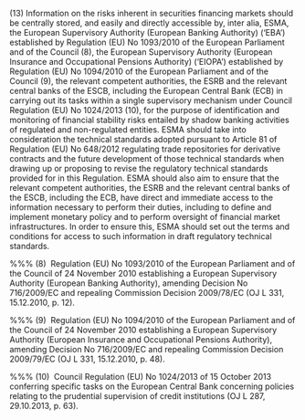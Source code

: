 (13) Information on the risks inherent in securities financing markets should be centrally stored, and easily and directly accessible by, inter alia, ESMA, the European Supervisory Authority (European Banking Authority) (‘EBA’) established by Regulation (EU) No 1093/2010 of the European Parliament and of the Council (8), the European Supervisory Authority (European Insurance and Occupational Pensions Authority) (‘EIOPA’) established by Regulation (EU) No 1094/2010 of the European Parliament and of the Council (9), the relevant competent authorities, the ESRB and the relevant central banks of the ESCB, including the European Central Bank (ECB) in carrying out its tasks within a single supervisory mechanism under Council Regulation (EU) No 1024/2013 (10), for the purpose of identification and monitoring of financial stability risks entailed by shadow banking activities of regulated and non-regulated entities. ESMA should take into consideration the technical standards adopted pursuant to Article 81 of Regulation (EU) No 648/2012 regulating trade repositories for derivative contracts and the future development of those technical standards when drawing up or proposing to revise the regulatory technical standards provided for in this Regulation. ESMA should also aim to ensure that the relevant competent authorities, the ESRB and the relevant central banks of the ESCB, including the ECB, have direct and immediate access to the information necessary to perform their duties, including to define and implement monetary policy and to perform oversight of financial market infrastructures. In order to ensure this, ESMA should set out the terms and conditions for access to such information in draft regulatory technical standards.

%%% (8)  Regulation (EU) No 1093/2010 of the European Parliament and of the Council of 24 November 2010 establishing a European Supervisory Authority (European Banking Authority), amending Decision No 716/2009/EC and repealing Commission Decision 2009/78/EC (OJ L 331, 15.12.2010, p. 12).

%%% (9)  Regulation (EU) No 1094/2010 of the European Parliament and of the Council of 24 November 2010 establishing a European Supervisory Authority (European Insurance and Occupational Pensions Authority), amending Decision No 716/2009/EC and repealing Commission Decision 2009/79/EC (OJ L 331, 15.12.2010, p. 48).

%%% (10)  Council Regulation (EU) No 1024/2013 of 15 October 2013 conferring specific tasks on the European Central Bank concerning policies relating to the prudential supervision of credit institutions (OJ L 287, 29.10.2013, p. 63).